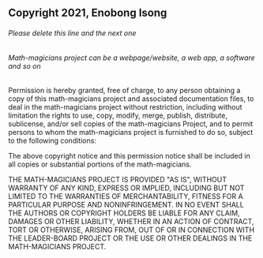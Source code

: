 ## Copyright 2021, Enobong Isong

###### Please delete this line and the next one
###### Math-magicians project can be a webpage/website, a web app, a software and so on

Permission is hereby granted, free of charge, to any person obtaining a copy of this math-magicians project and associated documentation files, to deal in the math-magicians project without restriction, including without limitation the rights to use, copy, modify, merge, publish, distribute, sublicense, and/or sell copies of the math-magicians Project, and to permit persons to whom the math-magicians project is furnished to do so, subject to the following conditions:

The above copyright notice and this permission notice shall be included in all copies or substantial portions of the math-magicians.

THE MATH-MAGICIANS PROJECT IS PROVIDED "AS IS", WITHOUT WARRANTY OF ANY KIND, EXPRESS OR IMPLIED, INCLUDING BUT NOT LIMITED TO THE WARRANTIES OF MERCHANTABILITY, FITNESS FOR A PARTICULAR PURPOSE AND NONINFRINGEMENT. IN NO EVENT SHALL THE AUTHORS OR COPYRIGHT HOLDERS BE LIABLE FOR ANY CLAIM, DAMAGES OR OTHER LIABILITY, WHETHER IN AN ACTION OF CONTRACT, TORT OR OTHERWISE, ARISING FROM, OUT OF OR IN CONNECTION WITH THE LEADER-BOARD PROJECT OR THE USE OR OTHER DEALINGS IN THE MATH-MAGICIANS  PROJECT.
